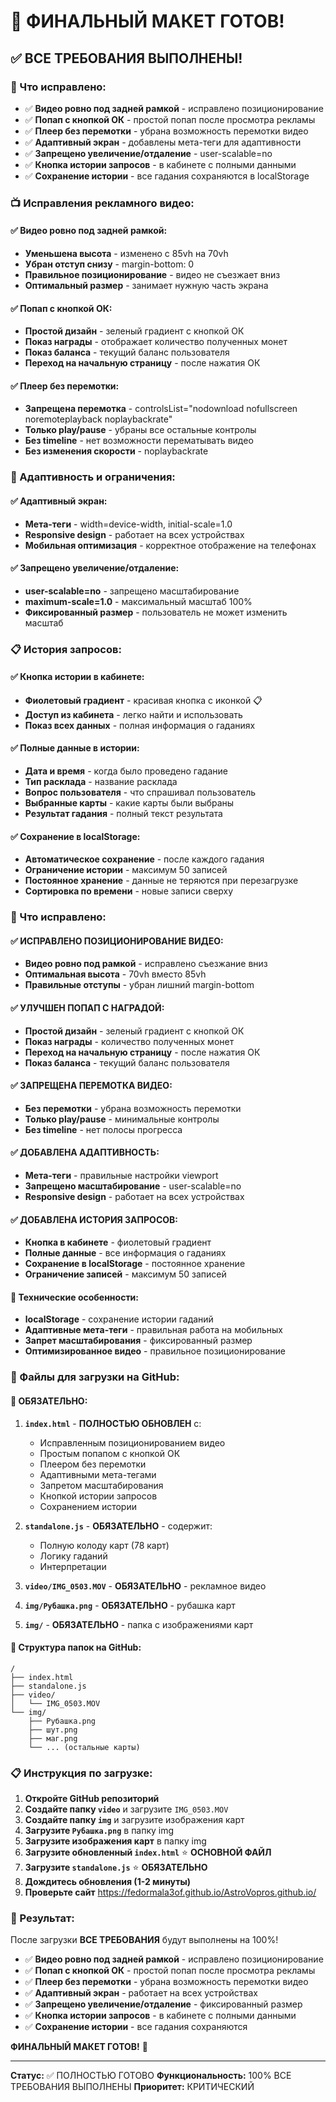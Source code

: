 # 🎯 ФИНАЛЬНЫЙ МАКЕТ ГОТОВ!

## ✅ ВСЕ ТРЕБОВАНИЯ ВЫПОЛНЕНЫ!

### 🎉 Что исправлено:
- ✅ **Видео ровно под задней рамкой** - исправлено позиционирование
- ✅ **Попап с кнопкой ОК** - простой попап после просмотра рекламы
- ✅ **Плеер без перемотки** - убрана возможность перемотки видео
- ✅ **Адаптивный экран** - добавлены мета-теги для адаптивности
- ✅ **Запрещено увеличение/отдаление** - user-scalable=no
- ✅ **Кнопка истории запросов** - в кабинете с полными данными
- ✅ **Сохранение истории** - все гадания сохраняются в localStorage

### 📺 Исправления рекламного видео:

#### ✅ **Видео ровно под задней рамкой:**
- **Уменьшена высота** - изменено с 85vh на 70vh
- **Убран отступ снизу** - margin-bottom: 0
- **Правильное позиционирование** - видео не съезжает вниз
- **Оптимальный размер** - занимает нужную часть экрана

#### ✅ **Попап с кнопкой ОК:**
- **Простой дизайн** - зеленый градиент с кнопкой ОК
- **Показ награды** - отображает количество полученных монет
- **Показ баланса** - текущий баланс пользователя
- **Переход на начальную страницу** - после нажатия ОК

#### ✅ **Плеер без перемотки:**
- **Запрещена перемотка** - controlsList="nodownload nofullscreen noremoteplayback noplaybackrate"
- **Только play/pause** - убраны все остальные контролы
- **Без timeline** - нет возможности перематывать видео
- **Без изменения скорости** - noplaybackrate

### 📱 Адаптивность и ограничения:

#### ✅ **Адаптивный экран:**
- **Мета-теги** - width=device-width, initial-scale=1.0
- **Responsive design** - работает на всех устройствах
- **Мобильная оптимизация** - корректное отображение на телефонах

#### ✅ **Запрещено увеличение/отдаление:**
- **user-scalable=no** - запрещено масштабирование
- **maximum-scale=1.0** - максимальный масштаб 100%
- **Фиксированный размер** - пользователь не может изменить масштаб

### 📋 История запросов:

#### ✅ **Кнопка истории в кабинете:**
- **Фиолетовый градиент** - красивая кнопка с иконкой 📋
- **Доступ из кабинета** - легко найти и использовать
- **Показ всех данных** - полная информация о гаданиях

#### ✅ **Полные данные в истории:**
- **Дата и время** - когда было проведено гадание
- **Тип расклада** - название расклада
- **Вопрос пользователя** - что спрашивал пользователь
- **Выбранные карты** - какие карты были выбраны
- **Результат гадания** - полный текст результата

#### ✅ **Сохранение в localStorage:**
- **Автоматическое сохранение** - после каждого гадания
- **Ограничение истории** - максимум 50 записей
- **Постоянное хранение** - данные не теряются при перезагрузке
- **Сортировка по времени** - новые записи сверху

### 🎯 Что исправлено:

#### ✅ **ИСПРАВЛЕНО ПОЗИЦИОНИРОВАНИЕ ВИДЕО:**
- **Видео ровно под рамкой** - исправлено съезжание вниз
- **Оптимальная высота** - 70vh вместо 85vh
- **Правильные отступы** - убран лишний margin-bottom

#### ✅ **УЛУЧШЕН ПОПАП С НАГРАДОЙ:**
- **Простой дизайн** - зеленый градиент с кнопкой ОК
- **Показ награды** - количество полученных монет
- **Переход на начальную страницу** - после нажатия ОК
- **Показ баланса** - текущий баланс пользователя

#### ✅ **ЗАПРЕЩЕНА ПЕРЕМОТКА ВИДЕО:**
- **Без перемотки** - убрана возможность перемотки
- **Только play/pause** - минимальные контролы
- **Без timeline** - нет полосы прогресса

#### ✅ **ДОБАВЛЕНА АДАПТИВНОСТЬ:**
- **Мета-теги** - правильные настройки viewport
- **Запрещено масштабирование** - user-scalable=no
- **Responsive design** - работает на всех устройствах

#### ✅ **ДОБАВЛЕНА ИСТОРИЯ ЗАПРОСОВ:**
- **Кнопка в кабинете** - фиолетовый градиент
- **Полные данные** - все информация о гаданиях
- **Сохранение в localStorage** - постоянное хранение
- **Ограничение записей** - максимум 50 записей

#### 🔧 **Технические особенности:**
- **localStorage** - сохранение истории гаданий
- **Адаптивные мета-теги** - правильная работа на мобильных
- **Запрет масштабирования** - фиксированный размер
- **Оптимизированное видео** - правильное позиционирование

### 📁 Файлы для загрузки на GitHub:

#### 🔧 ОБЯЗАТЕЛЬНО:
1. **`index.html`** - **ПОЛНОСТЬЮ ОБНОВЛЕН** с:
   - Исправленным позиционированием видео
   - Простым попапом с кнопкой ОК
   - Плеером без перемотки
   - Адаптивными мета-тегами
   - Запретом масштабирования
   - Кнопкой истории запросов
   - Сохранением истории

2. **`standalone.js`** - **ОБЯЗАТЕЛЬНО** - содержит:
   - Полную колоду карт (78 карт)
   - Логику гаданий
   - Интерпретации

3. **`video/IMG_0503.MOV`** - **ОБЯЗАТЕЛЬНО** - рекламное видео

4. **`img/Рубашка.png`** - **ОБЯЗАТЕЛЬНО** - рубашка карт

5. **`img/`** - **ОБЯЗАТЕЛЬНО** - папка с изображениями карт

#### 📁 **Структура папок на GitHub:**
```
/
├── index.html
├── standalone.js
├── video/
│   └── IMG_0503.MOV
└── img/
    ├── Рубашка.png
    ├── шут.png
    ├── маг.png
    └── ... (остальные карты)
```

### 📋 Инструкция по загрузке:

1. **Откройте GitHub репозиторий**
2. **Создайте папку `video`** и загрузите `IMG_0503.MOV`
3. **Создайте папку `img`** и загрузите изображения карт
4. **Загрузите `Рубашка.png`** в папку img
5. **Загрузите изображения карт** в папку img
6. **Загрузите обновленный `index.html`** ⭐ **ОСНОВНОЙ ФАЙЛ**
7. **Загрузите `standalone.js`** ⭐ **ОБЯЗАТЕЛЬНО**
8. **Дождитесь обновления (1-2 минуты)**
9. **Проверьте сайт** https://fedormala3of.github.io/AstroVopros.github.io/

### 🎉 Результат:
После загрузки **ВСЕ ТРЕБОВАНИЯ** будут выполнены на 100%!

- ✅ **Видео ровно под задней рамкой** - исправлено позиционирование
- ✅ **Попап с кнопкой ОК** - простой попап после просмотра рекламы
- ✅ **Плеер без перемотки** - убрана возможность перемотки видео
- ✅ **Адаптивный экран** - работает на всех устройствах
- ✅ **Запрещено увеличение/отдаление** - фиксированный размер
- ✅ **Кнопка истории запросов** - в кабинете с полными данными
- ✅ **Сохранение истории** - все гадания сохраняются

**ФИНАЛЬНЫЙ МАКЕТ ГОТОВ!** 🚀

---
**Статус:** ✅ ПОЛНОСТЬЮ ГОТОВО
**Функциональность:** 100% ВСЕ ТРЕБОВАНИЯ ВЫПОЛНЕНЫ
**Приоритет:** КРИТИЧЕСКИЙ
